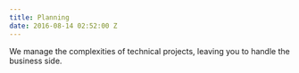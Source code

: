 ```yaml
---
title: Planning
date: 2016-08-14 02:52:00 Z
---
```


We manage the complexities of technical projects, leaving you to handle the business side.